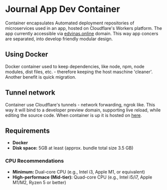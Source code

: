# Journal App Dev Container

Container encapsulates Automated deployment repositories of microservices used in an app, hosted on Cloudflare's Workers platform.
The app currently accessible via [edvinas.online](https://journal.edvinas.online/) domain.
This way app concers are separated, into develop friendly modular design.

## Using Docker

Docker container used to keep dependencies, like node, npm, node modules, dist files, etc. - therefore keeping the host maschine 'cleaner'.
Another benefit is quick migration. 

## Tunnel network

Container use Cloudflare's tunnels - network forwarding, ngrok like.
This way it will bind to a developer preview domain, supporting live reload, while editing the source code.
When container is up it is hosted on [here](https://dev.edvinas.online).

## Requirements

- **Docker**
- **Disk space:** 5GB at least (approx. bundle total size 3.5 GB)

### CPU Recommendations

- **Minimum:** Dual-core CPU (e.g., Intel i3, Apple M1, or equivalent)
- **High-performace (Mid-tier):** Quad-core CPU (e.g., Intel i5/i7, Apple M1/M2, Ryzen 5 or better)
